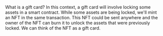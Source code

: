 
What is a gift card?
In this context, a gift card will involve locking some assets in a smart contract. While some assets are being locked, we'll mint an NFT in the same transaction. This NFT could be sent anywhere and the owner of the NFT can burn it to unlock the assets that were previously locked. We can think of the NFT as a gift card.

